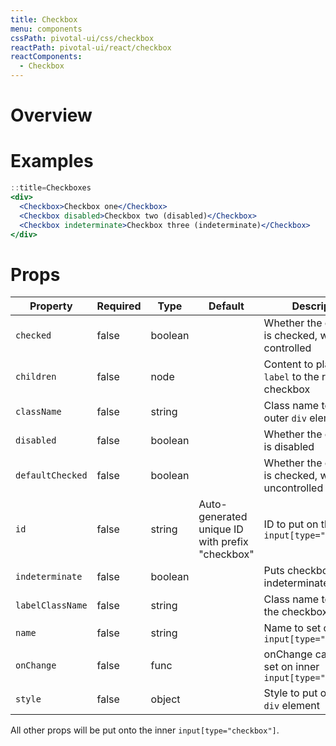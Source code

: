 ```yaml
---
title: Checkbox
menu: components
cssPath: pivotal-ui/css/checkbox
reactPath: pivotal-ui/react/checkbox
reactComponents:
  - Checkbox
---
```


# Overview

# Examples

```jsx
::title=Checkboxes
<div>
  <Checkbox>Checkbox one</Checkbox>
  <Checkbox disabled>Checkbox two (disabled)</Checkbox>
  <Checkbox indeterminate>Checkbox three (indeterminate)</Checkbox>
</div>
```

# Props

Property         | Required | Type    | Default | Description
-----------------|----------|---------|---------|------------
`checked`        | false    | boolean |         | Whether the checkbox is checked, when controlled
`children`       | false    | node    |         | Content to place within `label` to the right of the checkbox
`className`      | false    | string  |         | Class name to put on outer `div` element
`disabled`       | false    | boolean |         | Whether the checkbox is disabled
`defaultChecked` | false    | boolean |         | Whether the checkbox is checked, when uncontrolled
`id`             | false    | string  | Auto-generated unique ID with prefix "checkbox" | ID to put on the inner `input[type="checkbox"]`
`indeterminate`  | false    | boolean |         | Puts checkbox into an indeterminate state
`labelClassName` | false    | string  |         | Class name to put on the checkbox label
`name`           | false    | string  |         | Name to set on inner `input[type="checkbox"]`
`onChange`       | false    | func    |         | onChange callback to set on inner `input[type="checkbox"]`
`style`          | false    | object  |         | Style to put on outer `div` element

All other props will be put onto the inner `input[type="checkbox"]`.
